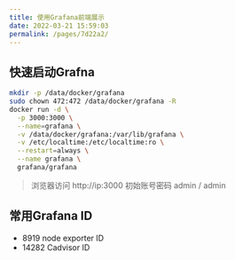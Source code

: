 ```yaml
---
title: 使用Grafana前端展示
date: 2022-03-21 15:59:03
permalink: /pages/7d22a2/
---
```


## 快速启动Grafna
```bash
mkdir -p /data/docker/grafana
sudo chown 472:472 /data/docker/grafana -R
docker run -d \
  -p 3000:3000 \
  --name=grafana \
  -v /data/docker/grafana:/var/lib/grafana \
  -v /etc/localtime:/etc/localtime:ro \
  --restart=always \
  --name grafana \
  grafana/grafana
```
> 浏览器访问 http://ip:3000 初始账号密码 admin / admin

## 常用Grafana ID
- 8919  node exporter ID
- 14282 Cadvisor ID